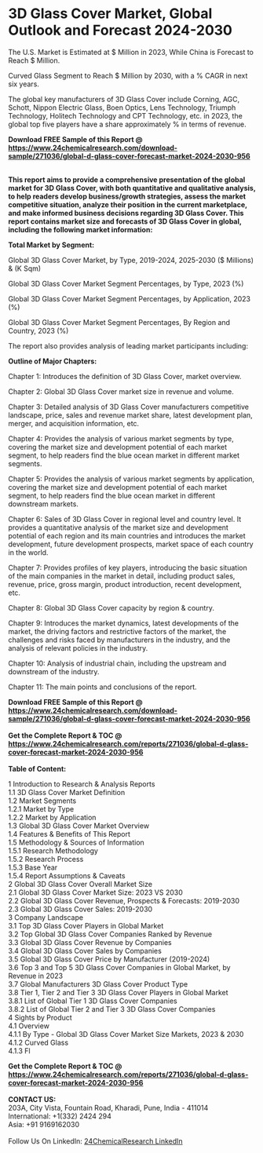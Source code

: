 <h1>3D Glass Cover Market, Global Outlook and Forecast 2024-2030</h1><p>
The U.S. Market is Estimated at $ Million in 2023, While China is Forecast to Reach $ Million.</p><p>
Curved Glass Segment to Reach $ Million by 2030, with a % CAGR in next six years.</p><p>
The global key manufacturers of 3D Glass Cover include Corning, AGC, Schott, Nippon Electric Glass, Boen Optics, Lens Technology, Triumph Technology, Holitech Technology and CPT Technology, etc. in 2023, the global top five players have a share approximately % in terms of revenue.</p><div><b>Download FREE Sample of this Report @ 
            <a href="https://www.24chemicalresearch.com/download-sample/271036/global-d-glass-cover-forecast-market-2024-2030-956">
            https://www.24chemicalresearch.com/download-sample/271036/global-d-glass-cover-forecast-market-2024-2030-956</a></b></div><br><p>
<strong>This report aims to provide a comprehensive presentation of the global market for 3D Glass Cover, with both quantitative and qualitative analysis, to help readers develop business/growth strategies, assess the market competitive situation, analyze their position in the current marketplace, and make informed business decisions regarding 3D Glass Cover. This report contains market size and forecasts of 3D Glass Cover in global, including the following market information:</strong>
</p><p>
<strong>Total Market by Segment:</strong></p><p>
Global 3D Glass Cover Market, by Type, 2019-2024, 2025-2030 ($ Millions) &amp; (K Sqm)</p><p>
Global 3D Glass Cover Market Segment Percentages, by Type, 2023 (%)</p><p>
</p><p>
Global 3D Glass Cover Market Segment Percentages, by Application, 2023 (%)</p><p>
</p><p>
Global 3D Glass Cover Market Segment Percentages, By Region and Country, 2023 (%)</p><p>
</p><p>
The report also provides analysis of leading market participants including:</p><p>
</p><p>
</p><p>
</p><p><strong>Outline of Major Chapters:</strong></p><p>
</p><p>Chapter 1: Introduces the definition of 3D Glass Cover, market overview.</p><p>
Chapter 2: Global 3D Glass Cover market size in revenue and volume.</p><p>
Chapter 3: Detailed analysis of 3D Glass Cover manufacturers competitive landscape, price, sales and revenue market share, latest development plan, merger, and acquisition information, etc.</p><p>
Chapter 4: Provides the analysis of various market segments by type, covering the market size and development potential of each market segment, to help readers find the blue ocean market in different market segments.</p><p>
Chapter 5: Provides the analysis of various market segments by application, covering the market size and development potential of each market segment, to help readers find the blue ocean market in different downstream markets.</p><p>
Chapter 6: Sales of 3D Glass Cover in regional level and country level. It provides a quantitative analysis of the market size and development potential of each region and its main countries and introduces the market development, future development prospects, market space of each country in the world.</p><p>
Chapter 7: Provides profiles of key players, introducing the basic situation of the main companies in the market in detail, including product sales, revenue, price, gross margin, product introduction, recent development, etc.</p><p>
Chapter 8: Global 3D Glass Cover capacity by region &amp; country.</p><p>
Chapter 9: Introduces the market dynamics, latest developments of the market, the driving factors and restrictive factors of the market, the challenges and risks faced by manufacturers in the industry, and the analysis of relevant policies in the industry.</p><p>
Chapter 10: Analysis of industrial chain, including the upstream and downstream of the industry.</p><p>
Chapter 11: The main points and conclusions of the report.</p><div><b>Download FREE Sample of this Report @ 
            <a href="https://www.24chemicalresearch.com/download-sample/271036/global-d-glass-cover-forecast-market-2024-2030-956">
            https://www.24chemicalresearch.com/download-sample/271036/global-d-glass-cover-forecast-market-2024-2030-956</a></b></div><br><div><b>Get the Complete Report & TOC @ 
            <a href="https://www.24chemicalresearch.com/reports/271036/global-d-glass-cover-forecast-market-2024-2030-956">
            https://www.24chemicalresearch.com/reports/271036/global-d-glass-cover-forecast-market-2024-2030-956</a></b></div><br>
            <b>Table of Content:</b><p>1 Introduction to Research & Analysis Reports<br />
    1.1 3D Glass Cover Market Definition<br />
    1.2 Market Segments<br />
        1.2.1 Market by Type<br />
        1.2.2 Market by Application<br />
    1.3 Global 3D Glass Cover Market Overview<br />
    1.4 Features & Benefits of This Report<br />
    1.5 Methodology & Sources of Information<br />
        1.5.1 Research Methodology<br />
        1.5.2 Research Process<br />
        1.5.3 Base Year<br />
        1.5.4 Report Assumptions & Caveats<br />
2 Global 3D Glass Cover Overall Market Size<br />
    2.1 Global 3D Glass Cover Market Size: 2023 VS 2030<br />
    2.2 Global 3D Glass Cover Revenue, Prospects & Forecasts: 2019-2030<br />
    2.3 Global 3D Glass Cover Sales: 2019-2030<br />
3 Company Landscape<br />
    3.1 Top 3D Glass Cover Players in Global Market<br />
    3.2 Top Global 3D Glass Cover Companies Ranked by Revenue<br />
    3.3 Global 3D Glass Cover Revenue by Companies<br />
    3.4 Global 3D Glass Cover Sales by Companies<br />
    3.5 Global 3D Glass Cover Price by Manufacturer (2019-2024)<br />
    3.6 Top 3 and Top 5 3D Glass Cover Companies in Global Market, by Revenue in 2023<br />
    3.7 Global Manufacturers 3D Glass Cover Product Type<br />
    3.8 Tier 1, Tier 2 and Tier 3 3D Glass Cover Players in Global Market<br />
        3.8.1 List of Global Tier 1 3D Glass Cover Companies<br />
        3.8.2 List of Global Tier 2 and Tier 3 3D Glass Cover Companies<br />
4 Sights by Product<br />
    4.1 Overview<br />
        4.1.1 By Type - Global 3D Glass Cover Market Size Markets, 2023 & 2030<br />
        4.1.2 Curved Glass<br />
        4.1.3 Fl</p><div><b>Get the Complete Report & TOC @ 
            <a href="https://www.24chemicalresearch.com/reports/271036/global-d-glass-cover-forecast-market-2024-2030-956">
            https://www.24chemicalresearch.com/reports/271036/global-d-glass-cover-forecast-market-2024-2030-956</a></b></div><br><b>CONTACT US:</b><br>
            203A, City Vista, Fountain Road, Kharadi, Pune, India - 411014<br>
            International: +1(332) 2424 294<br>
            Asia: +91 9169162030 <br><br>
            Follow Us On LinkedIn: <a href="https://www.linkedin.com/company/24chemicalresearch/">24ChemicalResearch LinkedIn</a>